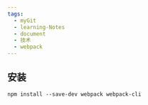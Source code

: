 ```yaml
---
tags:
  - myGit
  - learning-Notes
  - document
  - 技术
  - webpack
---
```


## 安装

`npm install --save-dev webpack webpack-cli`